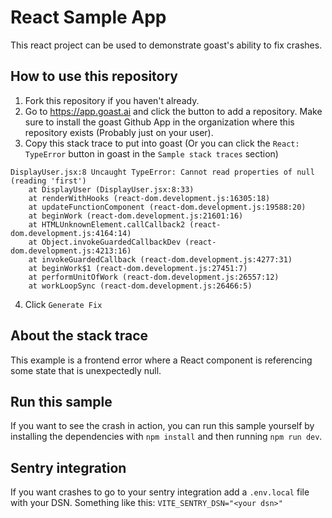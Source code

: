 # React Sample App

This react project can be used to demonstrate goast's ability to fix crashes.

## How to use this repository

1) Fork this repository if you haven't already.
2) Go to https://app.goast.ai and click the button to add a repository. Make sure to install the goast Github App in the organization where this repository exists (Probably just on your user).
3) Copy this stack trace to put into goast (Or you can click the `React: TypeError` button in goast in the `Sample stack traces` section)

```
DisplayUser.jsx:8 Uncaught TypeError: Cannot read properties of null (reading 'first')
    at DisplayUser (DisplayUser.jsx:8:33)
    at renderWithHooks (react-dom.development.js:16305:18)
    at updateFunctionComponent (react-dom.development.js:19588:20)
    at beginWork (react-dom.development.js:21601:16)
    at HTMLUnknownElement.callCallback2 (react-dom.development.js:4164:14)
    at Object.invokeGuardedCallbackDev (react-dom.development.js:4213:16)
    at invokeGuardedCallback (react-dom.development.js:4277:31)
    at beginWork$1 (react-dom.development.js:27451:7)
    at performUnitOfWork (react-dom.development.js:26557:12)
    at workLoopSync (react-dom.development.js:26466:5)
```

4) Click `Generate Fix`

## About the stack trace

This example is a frontend error where a React component is referencing some state that is unexpectedly null.

## Run this sample

If you want to see the crash in action, you can run this sample yourself by installing the dependencies with `npm install` and then running `npm run dev`. 

## Sentry integration

If you want crashes to go to your sentry integration add a `.env.local` file with your DSN. Something like this: `VITE_SENTRY_DSN="<your dsn>"`